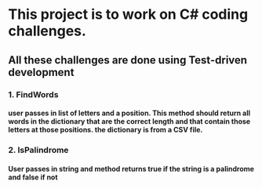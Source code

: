 # This project is to work on C# coding challenges.

## All these challenges are done using Test-driven development

 ###  1. FindWords 
####	user passes in list of letters and a position. This method should return all words in the dictionary that are the correct length and that contain those letters at those positions. the dictionary is from a CSV file.
   
### 2. IsPalindrome
#### User passes in string and method returns true if the string is a palindrome and false if not 
